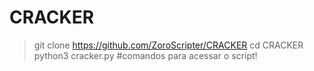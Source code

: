 # CRACKER
> git clone https://github.com/ZoroScripter/CRACKER
> cd CRACKER
> python3 cracker.py
#comandos para acessar o script!
